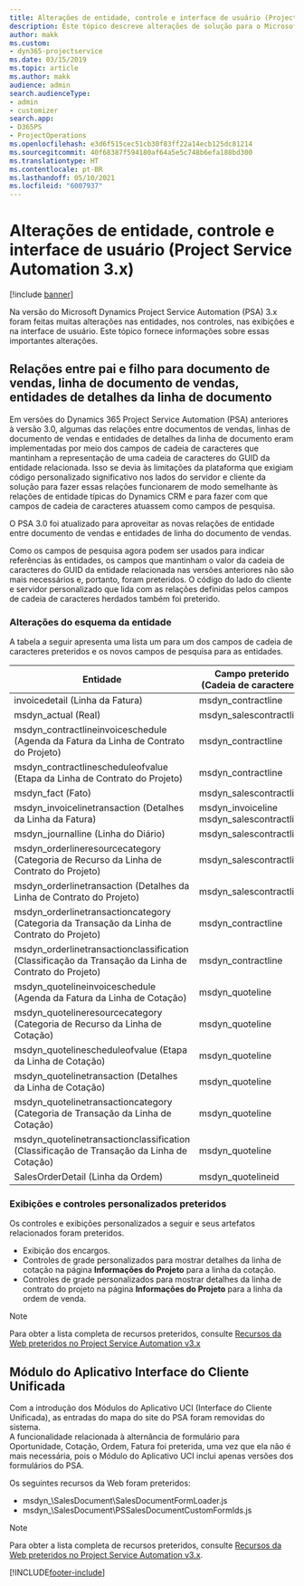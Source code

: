 ```yaml
---
title: Alterações de entidade, controle e interface de usuário (Project Service Automation 3.x)
description: Este tópico descreve alterações de solução para o Microsoft Dynamics Project Service Automation 3.x.
author: makk
ms.custom:
- dyn365-projectservice
ms.date: 03/15/2019
ms.topic: article
ms.author: makk
audience: admin
search.audienceType:
- admin
- customizer
search.app:
- D365PS
- ProjectOperations
ms.openlocfilehash: e3d6f515cec51cb30f83ff22a14ecb125dc81214
ms.sourcegitcommit: 40f68387f594180af64a5e5c748b6efa188bd300
ms.translationtype: HT
ms.contentlocale: pt-BR
ms.lasthandoff: 05/10/2021
ms.locfileid: "6007937"
---
```

# <a name="entity-control-and-user-interface-changes-project-service-automation-3x"></a>Alterações de entidade, controle e interface de usuário (Project Service Automation 3.x)

[!include [banner](../../includes/psa-now-project-operations.md)]


Na versão do Microsoft Dynamics Project Service Automation (PSA) 3.x foram feitas muitas alterações nas entidades, nos controles, nas exibições e na interface de usuário. Este tópico fornece informações sobre essas importantes alterações.

## <a name="parent-child-relationships-for-sales-document-sales-document-line-sales-document-line-detail-entities"></a>Relações entre pai e filho para documento de vendas, linha de documento de vendas, entidades de detalhes da linha de documento
Em versões do Dynamics 365 Project Service Automation (PSA) anteriores à versão 3.0, algumas das relações entre documentos de vendas, linhas de documento de vendas e entidades de detalhes da linha de documento eram implementadas por meio dos campos de cadeia de caracteres que mantinham a representação de uma cadeia de caracteres do GUID da entidade relacionada. Isso se devia às limitações da plataforma que exigiam código personalizado significativo nos lados do servidor e cliente da solução para fazer essas relações funcionarem de modo semelhante às relações de entidade típicas do Dynamics CRM e para fazer com que campos de cadeia de caracteres atuassem como campos de pesquisa.

O PSA 3.0 foi atualizado para aproveitar as novas relações de entidade entre documento de vendas e entidades de linha do documento de vendas.

Como os campos de pesquisa agora podem ser usados para indicar referências às entidades, os campos que mantinham o valor da cadeia de caracteres do GUID da entidade relacionada nas versões anteriores não são mais necessários e, portanto, foram preteridos. O código do lado do cliente e servidor personalizado que lida com as relações definidas pelos campos de cadeia de caracteres herdados também foi preterido.

### <a name="entity-schema-changes"></a>Alterações do esquema da entidade
A tabela a seguir apresenta uma lista um para um dos campos de cadeia de caracteres preteridos e os novos campos de pesquisa para as entidades. 

 Entidade |   Campo preterido (Cadeia de caracteres) | Novo campo (Pesquisa)
--- | --- | ---
invoicedetail (Linha da Fatura) |  msdyn_contractline |    msdyn_contractlineid
msdyn_actual (Real) | msdyn_salescontractline |   msdyn_salescontractlineid
msdyn_contractlineinvoiceschedule (Agenda da Fatura da Linha de Contrato do Projeto) |    msdyn_contractline |    msdyn_contractlineid
msdyn_contractlinescheduleofvalue (Etapa da Linha de Contrato do Projeto) |   msdyn_contractline |    msdyn_contractlineid
msdyn_fact (Fato) | msdyn_salescontractline |   msdyn_salescontractlineid
msdyn_invoicelinetransaction (Detalhes da Linha da Fatura) | msdyn_invoiceline <br> msdyn_salescontractline | msdyn_invoicelineid <br> msdyn_salescontractlineid
msdyn_journalline (Linha do Diário) |  msdyn_salescontractline |   msdyn_salescontractlineid
msdyn_orderlineresourcecategory (Categoria de Recurso da Linha de Contrato do Projeto) | msdyn_salescontractline |   msdyn_contractlineid
msdyn_orderlinetransaction (Detalhes da Linha de Contrato do Projeto) | msdyn_salescontractline |   msdyn_salescontractlineid
msdyn_orderlinetransactioncategory (Categoria da Transação da Linha de Contrato do Projeto) |   msdyn_contractline |    msdyn_contractlineid
msdyn_orderlinetransactionclassification (Classificação da Transação da Linha de Contrato do Projeto) |   msdyn_contractline |    msdyn_contractlineid
msdyn_quotelineinvoiceschedule (Agenda da Fatura da Linha de Cotação) |  msdyn_quoteline |   msdyn_quotelineid
msdyn_quotelineresourcecategory (Categoria de Recurso da Linha de Cotação) |    msdyn_quoteline |   msdyn_quotelineid
msdyn_quotelinescheduleofvalue (Etapa da Linha de Cotação) | msdyn_quoteline |   msdyn_quotelineid
msdyn_quotelinetransaction (Detalhes da Linha de Cotação) |    msdyn_quoteline |   msdyn_quotelineid
msdyn_quotelinetransactioncategory (Categoria de Transação da Linha de Cotação) |  msdyn_quoteline |   msdyn_quotelineid
msdyn_quotelinetransactionclassification (Classificação de Transação da Linha de Cotação) |  msdyn_quoteline |   msdyn_quotelineid
SalesOrderDetail (Linha da Ordem) | msdyn_quotelineid | msdyn_quoteline 

### <a name="deprecated-custom-views-and-controls"></a>Exibições e controles personalizados preteridos
Os controles e exibições personalizados a seguir e seus artefatos relacionados foram preteridos.

- Exibição dos encargos.
- Controles de grade personalizados para mostrar detalhes da linha de cotação na página **Informações do Projeto** para a linha da cotação.
- Controles de grade personalizados para mostrar detalhes da linha de contrato do projeto na página **Informações do Projeto** para a linha da ordem de venda.

> [!NOTE]
> Para obter a lista completa de recursos preteridos, consulte [Recursos da Web preteridos no Project Service Automation v3.x](../developer-guides/web-resources-deprecated-v3.x.md)

## <a name="unified-client-interface-app-module"></a>Módulo do Aplicativo Interface do Cliente Unificada
Com a introdução dos Módulos do Aplicativo UCI (Interface do Cliente Unificada), as entradas do mapa do site do PSA foram removidas do sistema.  
A funcionalidade relacionada à alternância de formulário para Oportunidade, Cotação, Ordem, Fatura foi preterida, uma vez que ela não é mais necessária, pois o Módulo do Aplicativo UCI inclui apenas versões dos formulários do PSA.  

Os seguintes recursos da Web foram preteridos:

- msdyn_\SalesDocument\SalesDocumentFormLoader.js
- msdyn_\SalesDocument\PSSalesDocumentCustomFormIds.js

> [!NOTE]
> Para obter a lista completa de recursos preteridos, consulte [Recursos da Web preteridos no Project Service Automation v3.x](../developer-guides/web-resources-deprecated-v3.x.md).




[!INCLUDE[footer-include](../../includes/footer-banner.md)]